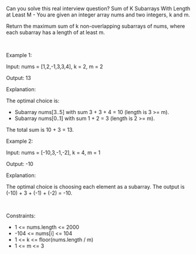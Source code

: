 Can you solve this real interview question? Sum of K Subarrays With Length at Least M - You are given an integer array nums and two integers, k and m.

Return the maximum sum of k non-overlapping subarrays of nums, where each subarray has a length of at least m.

 

Example 1:

Input: nums = [1,2,-1,3,3,4], k = 2, m = 2

Output: 13

Explanation:

The optimal choice is:

 * Subarray nums[3..5] with sum 3 + 3 + 4 = 10 (length is 3 >= m).
 * Subarray nums[0..1] with sum 1 + 2 = 3 (length is 2 >= m).

The total sum is 10 + 3 = 13.

Example 2:

Input: nums = [-10,3,-1,-2], k = 4, m = 1

Output: -10

Explanation:

The optimal choice is choosing each element as a subarray. The output is (-10) + 3 + (-1) + (-2) = -10.

 

Constraints:

 * 1 <= nums.length <= 2000
 * -104 <= nums[i] <= 104
 * 1 <= k <= floor(nums.length / m)
 * 1 <= m <= 3